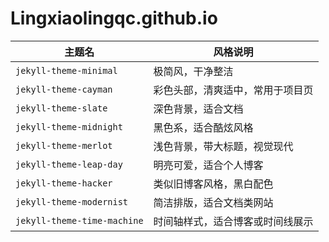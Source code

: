 # Lingxiaolingqc.github.io

| 主题名                         | 风格说明             |
| --------------------------- | ---------------- |
| `jekyll-theme-minimal`      | 极简风，干净整洁         |
| `jekyll-theme-cayman`       | 彩色头部，清爽适中，常用于项目页 |
| `jekyll-theme-slate`        | 深色背景，适合文档        |
| `jekyll-theme-midnight`     | 黑色系，适合酷炫风格       |
| `jekyll-theme-merlot`       | 浅色背景，带大标题，视觉现代   |
| `jekyll-theme-leap-day`     | 明亮可爱，适合个人博客      |
| `jekyll-theme-hacker`       | 类似旧博客风格，黑白配色     |
| `jekyll-theme-modernist`    | 简洁排版，适合文档类网站     |
| `jekyll-theme-time-machine` | 时间轴样式，适合博客或时间线展示 |
